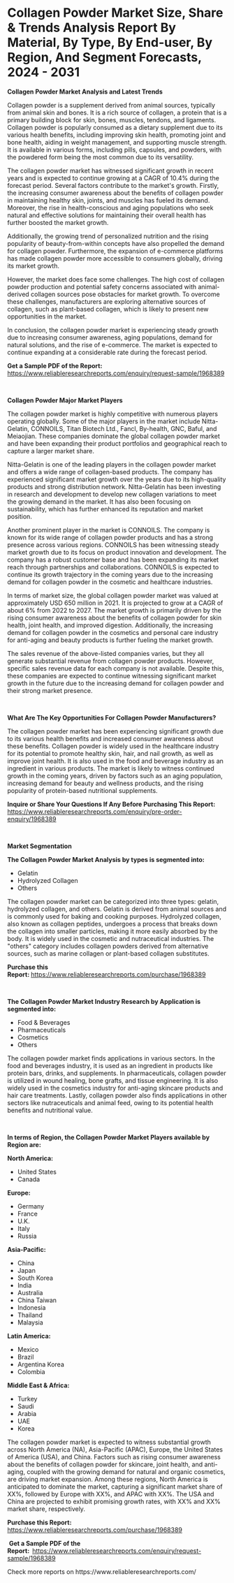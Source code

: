 <p><h1>Collagen Powder Market Size, Share & Trends Analysis Report By Material, By Type, By End-user, By Region, And Segment Forecasts, 2024 - 2031</h1></p><p><strong>Collagen Powder Market Analysis and Latest Trends</strong></p>
<p><p>Collagen powder is a supplement derived from animal sources, typically from animal skin and bones. It is a rich source of collagen, a protein that is a primary building block for skin, bones, muscles, tendons, and ligaments. Collagen powder is popularly consumed as a dietary supplement due to its various health benefits, including improving skin health, promoting joint and bone health, aiding in weight management, and supporting muscle strength. It is available in various forms, including pills, capsules, and powders, with the powdered form being the most common due to its versatility.</p><p>The collagen powder market has witnessed significant growth in recent years and is expected to continue growing at a CAGR of 10.4% during the forecast period. Several factors contribute to the market's growth. Firstly, the increasing consumer awareness about the benefits of collagen powder in maintaining healthy skin, joints, and muscles has fueled its demand. Moreover, the rise in health-conscious and aging populations who seek natural and effective solutions for maintaining their overall health has further boosted the market growth.</p><p>Additionally, the growing trend of personalized nutrition and the rising popularity of beauty-from-within concepts have also propelled the demand for collagen powder. Furthermore, the expansion of e-commerce platforms has made collagen powder more accessible to consumers globally, driving its market growth.</p><p>However, the market does face some challenges. The high cost of collagen powder production and potential safety concerns associated with animal-derived collagen sources pose obstacles for market growth. To overcome these challenges, manufacturers are exploring alternative sources of collagen, such as plant-based collagen, which is likely to present new opportunities in the market.</p><p>In conclusion, the collagen powder market is experiencing steady growth due to increasing consumer awareness, aging populations, demand for natural solutions, and the rise of e-commerce. The market is expected to continue expanding at a considerable rate during the forecast period.</p></p>
<p><strong>Get a Sample PDF of the Report:&nbsp;</strong> <a href="https://www.reliableresearchreports.com/enquiry/request-sample/1968389">https://www.reliableresearchreports.com/enquiry/request-sample/1968389</a></p>
<p>&nbsp;</p>
<p><strong>Collagen Powder Major Market Players</strong></p>
<p><p>The collagen powder market is highly competitive with numerous players operating globally. Some of the major players in the market include Nitta-Gelatin, CONNOILS, Titan Biotech Ltd., Fancl, By-health, GNC, Baful, and Meiaojian. These companies dominate the global collagen powder market and have been expanding their product portfolios and geographical reach to capture a larger market share.</p><p>Nitta-Gelatin is one of the leading players in the collagen powder market and offers a wide range of collagen-based products. The company has experienced significant market growth over the years due to its high-quality products and strong distribution network. Nitta-Gelatin has been investing in research and development to develop new collagen variations to meet the growing demand in the market. It has also been focusing on sustainability, which has further enhanced its reputation and market position.</p><p>Another prominent player in the market is CONNOILS. The company is known for its wide range of collagen powder products and has a strong presence across various regions. CONNOILS has been witnessing steady market growth due to its focus on product innovation and development. The company has a robust customer base and has been expanding its market reach through partnerships and collaborations. CONNOILS is expected to continue its growth trajectory in the coming years due to the increasing demand for collagen powder in the cosmetic and healthcare industries.</p><p>In terms of market size, the global collagen powder market was valued at approximately USD 650 million in 2021. It is projected to grow at a CAGR of about 6% from 2022 to 2027. The market growth is primarily driven by the rising consumer awareness about the benefits of collagen powder for skin health, joint health, and improved digestion. Additionally, the increasing demand for collagen powder in the cosmetics and personal care industry for anti-aging and beauty products is further fueling the market growth.</p><p>The sales revenue of the above-listed companies varies, but they all generate substantial revenue from collagen powder products. However, specific sales revenue data for each company is not available. Despite this, these companies are expected to continue witnessing significant market growth in the future due to the increasing demand for collagen powder and their strong market presence.</p></p>
<p>&nbsp;</p>
<p><strong>What Are The Key Opportunities For Collagen Powder Manufacturers?</strong></p>
<p><p>The collagen powder market has been experiencing significant growth due to its various health benefits and increased consumer awareness about these benefits. Collagen powder is widely used in the healthcare industry for its potential to promote healthy skin, hair, and nail growth, as well as improve joint health. It is also used in the food and beverage industry as an ingredient in various products. The market is likely to witness continued growth in the coming years, driven by factors such as an aging population, increasing demand for beauty and wellness products, and the rising popularity of protein-based nutritional supplements.</p></p>
<p><strong>Inquire or Share Your Questions If Any Before Purchasing This Report:</strong> <a href="https://www.reliableresearchreports.com/enquiry/pre-order-enquiry/1968389">https://www.reliableresearchreports.com/enquiry/pre-order-enquiry/1968389</a></p>
<p>&nbsp;</p>
<p><strong>Market Segmentation</strong></p>
<p><strong>The Collagen Powder Market Analysis by types is segmented into:</strong></p>
<p><ul><li>Gelatin</li><li>Hydrolyzed Collagen</li><li>Others</li></ul></p>
<p><p>The collagen powder market can be categorized into three types: gelatin, hydrolyzed collagen, and others. Gelatin is derived from animal sources and is commonly used for baking and cooking purposes. Hydrolyzed collagen, also known as collagen peptides, undergoes a process that breaks down the collagen into smaller particles, making it more easily absorbed by the body. It is widely used in the cosmetic and nutraceutical industries. The "others" category includes collagen powders derived from alternative sources, such as marine collagen or plant-based collagen substitutes.</p></p>
<p><strong>Purchase this Report:&nbsp;</strong><a href="https://www.reliableresearchreports.com/purchase/1968389">https://www.reliableresearchreports.com/purchase/1968389</a></p>
<p>&nbsp;</p>
<p><strong>The Collagen Powder Market Industry Research by Application is segmented into:</strong></p>
<p><ul><li>Food & Beverages</li><li>Pharmaceuticals</li><li>Cosmetics</li><li>Others</li></ul></p>
<p><p>The collagen powder market finds applications in various sectors. In the food and beverages industry, it is used as an ingredient in products like protein bars, drinks, and supplements. In pharmaceuticals, collagen powder is utilized in wound healing, bone grafts, and tissue engineering. It is also widely used in the cosmetics industry for anti-aging skincare products and hair care treatments. Lastly, collagen powder also finds applications in other sectors like nutraceuticals and animal feed, owing to its potential health benefits and nutritional value.</p></p>
<p>&nbsp;</p>
<p><strong>In terms of Region, the Collagen Powder Market Players available by Region are:</strong></p>
<p>
    <p> <strong> North America: </strong>
        <ul>
            <li>United States</li>
            <li>Canada</li>
        </ul>
        </p> 
    <p> <strong> Europe: </strong>
        <ul>
            <li>Germany</li>
            <li>France</li>
            <li>U.K.</li>
            <li>Italy</li>
            <li>Russia</li>
        </ul>
        </p> 
    <p> <strong> Asia-Pacific: </strong>
        <ul>
            <li>China</li>
            <li>Japan</li>
            <li>South Korea</li>
            <li>India</li>
            <li>Australia</li>
            <li>China Taiwan</li>
            <li>Indonesia</li>
            <li>Thailand</li>
            <li>Malaysia</li>
        </ul>
        </p> 
    <p> <strong> Latin America: </strong>
        <ul>
            <li>Mexico</li>
            <li>Brazil</li>
            <li>Argentina Korea</li>
            <li>Colombia</li>
        </ul>
        </p> 
    <p> <strong> Middle East & Africa: </strong>
        <ul>
            <li>Turkey</li>
            <li>Saudi</li>
            <li>Arabia</li>
            <li>UAE</li>
            <li>Korea</li>
        </ul>
    </p>
    </p>
<p><p>The collagen powder market is expected to witness substantial growth across North America (NA), Asia-Pacific (APAC), Europe, the United States of America (USA), and China. Factors such as rising consumer awareness about the benefits of collagen powder for skincare, joint health, and anti-aging, coupled with the growing demand for natural and organic cosmetics, are driving market expansion. Among these regions, North America is anticipated to dominate the market, capturing a significant market share of XX%, followed by Europe with XX%, and APAC with XX%. The USA and China are projected to exhibit promising growth rates, with XX% and XX% market share, respectively.</p></p>
<p><strong>Purchase this Report: </strong><a href="https://www.reliableresearchreports.com/purchase/1968389">https://www.reliableresearchreports.com/purchase/1968389</a></p>
<p>&nbsp;<strong>Get a Sample PDF of the Report:&nbsp;&nbsp;</strong><a href="https://www.reliableresearchreports.com/enquiry/request-sample/1968389">https://www.reliableresearchreports.com/enquiry/request-sample/1968389</a></p>
<p><strong></strong></p>
<p>Check more reports on https://www.reliableresearchreports.com/</p>